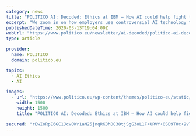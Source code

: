 ```yaml
---
category: news
title: "POLITICO AI: Decoded: Ethics at IBM — How AI could help fight the coronavirus — Workforce surveillance"
excerpt: "We zoom in on how employers use controversial AI technology to monitor their employees. And we hear from IBM’s AI ethics chief how her company is trying to live up to the ethics it’s preaching. WORKPLACE SURVEILLANCE: Ever heard of “people analytics”?"
publishedDateTime: 2020-03-13T19:04:00Z
webUrl: "https://www.politico.eu/newsletter/ai-decoded/politico-ai-decoded-ethics-at-ibm-how-ai-could-help-fight-the-coronavirus-workforce-surveillance/"
type: article

provider:
  name: POLITICO
  domain: politico.eu

topics:
  - AI Ethics
  - AI

images:
  - url: "https://www.politico.eu/wp-content/themes/politico-eu/static/design/core/template/opengraph.jpg"
    width: 1500
    height: 1500
    title: "POLITICO AI: Decoded: Ethics at IBM — How AI could help fight the coronavirus — Workforce surveillance"

secured: "rEwIoRpE6GC1JcvOWr1aN25jnqRK8hDC38tjSgG3oL1F+URVY+0SB9T0c+9vTlXGV2F1PonSaQZLijnnKHpiSD7Rq6wrzQZJcrOu1WoOMuF8FNOTp7MCbdv1DmySKQFUz6FP8G/pD3ShHJI/uIi/ribC9mX1cppytRkArL/jd0ck691DH3XYOpMfNRcBnu/ldl7KM0BMcCFxZbRa4B5Sm6k+VLX6YQPnag6VMV2lmoYFLfsj3CiKecfaJoixsvMI1yv0YPjBAYLgI66uElOfvwYiu+eVRsKHQb7ecW5BuxJ/CRc5Ta0MPIPDqtm2M+oq83teGU8hYHN6qyVxX6AUz2VAWh+Y/PlNFrvSJB7UBmDNE7H4t128MfdsTmpTwSyo3WwlsOxKKNwv1R1cRIkEq62a3k8AR4HRffTU9OIz5oW54rQ4rSpKbJh/kwNZXODX4mjYzVj4Mlxqb9cg0LTq8mHGWlzwW+xT5IKGzBhN8I0=;cakdCt6LjiB52c9y3bOdXw=="
---
```


